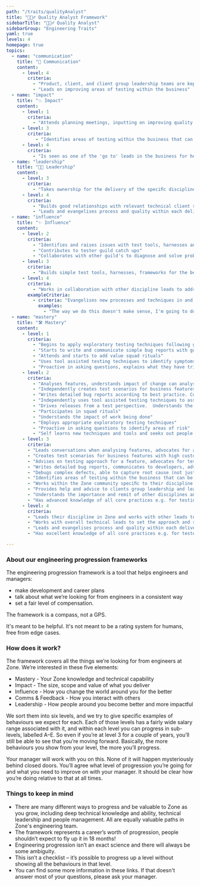 ```yaml
---
path: "/traits/qualityAnalyst"
title: "🕵🏽‍♂️ Quality Analyst Framework"
sidebarTitle: "🕵🏽‍♂️ Quality Analyst"
sidebarGroup: "Engineering Traits"
yaml: true
levels: 4
homepage: true
topics:
  - name: "communication"
    title: "💬 Communication"
    content:
      - level: 4
        criteria:
          - "Product, client, and client group leadership teams are kept up-to-date with relevant information as required"
          - "Leads on improving areas of testing within the business"
  - name: "impact"
    title: "💥 Impact"
    content:
      - level: 1
        criteria:
          - "Attends planning meetings, inputting on improving quality early and can identify simple risks"
      - level: 3
        criteria:
           - "Identifies areas of testing within the business that can be improved and suggests improvements"
      - level: 4
        criteria:
          - "Is seen as one of the 'go to' leads in the business for help and advice"
  - name: "leadership"
    title: "👩‍💼 Leadership"
    content:
      - level: 3
        criteria:
          - "Takes ownership for the delivery of the speciﬁc discipline for one of Zones engagements"
      - level: 4
        criteria:
          - "Builds good relationships with relevant technical client stakeholders to ensure trust and eﬀective communication / collaboration with the client."
          - "Leads and evangelises process and quality within each delivery. Supports other disciplines drive their own quality and process"
  - name: "influence"
    title: "✨ Influence"
    content:
      - level: 2
        criteria:
          - "Identifies and raises issues with test tools, harnesses and frameworks used"
          - "Contributes to tester guild catch ups"
          - "Collaborates with other guild's to diagnose and solve problems"
      - level: 3
        criteria:
          - "Builds simple test tools, harnesses, frameworks for the benefit of all testers"
      - level: 4
        criteria:
          - "Works in collaboration with other discipline leads to address any challenge by understanding root cause and generate solutions"
        exampleCriteria:
          - criteria: "Evangelises new processes and techniques in and outside of the client group"
            examples:
              - "The way we do this doesn't make sense, I'm going to do something about it and explain it to the wider team in a lunch session"
  - name: "mastery"
    title: "🛠️ Mastery"
    content:
      - level: 1
        criteria:
          - "Begins to apply exploratory testing techniques following guidance and training materials"
          - "Starts to write and communicate simple bug reports with guidance"
          - "Attends and starts to add value squad rituals"
          - "Uses tool assisted testing techniques to identify symptoms of bugs"
          - "Proactive in asking questions, explains what they have tried so far and why that hasn’t worked"
      - level: 2
        criteria:
          - "Analyses features, understands impact of change can analyse what areas will be affected by a change"
          - "Independently creates test scenarios for business features with high customer visibility and medium business risk"
          - "Writes detailed bug reports according to best practice. Communicates clearly to the engineers with little need for clarification"
          - "Independently uses tool assisted testing techniques to assist in determining a bug’s root cause"
          - "Drives releases from a test perspective.  Understands the need for quality and weighs up bug impact vs feature impact to assist release decisions"
          - "Participates in squad rituals"
          - "Understands the impact of work being done"
          - "Employs appropriate exploratory testing techniques"
          - "Proactive in asking questions to identify areas of risk"
          - "Self learns new techniques and tools and seeks out people who can assist them"
      - level: 3
        criteria:
        - "Leads conversations when analysing features, advocates for acceptance criteria to be included (Example: advocates for accessibility acceptance criteria to be included in a front-end story)"
        - "Creates test scenarios for business features with high customer visibility and high business risk. Advises others on how to create test scenarios"
        - "Advises on testing approach for a feature, advocates for testing lower down the test pyramid (Example: pushes testing of some acceptance criteria down into the unit tests, works with developers to help that happen)"
        - "Writes detailed bug reports, communicates to developers, advocates for fixes, contributes to defining best practice"
        - "Debugs complex defects, able to capture root cause (not just symptoms)"
        - "Identifies areas of testing within the business that can be improved and suggests improvements"
        - "Works within the Zone community speciﬁc to their discipline to advance new processes and techniques in and outside the client group"
        - "Provides help and advice to clients group leadership and lead developers"
        - "Understands the importance and remit of other disciplines and supports them to ensure quality throughout the feature lifecycle"
        - "Has advanced knowledge of all core practices e.g. for testing automation + manual + accessibility, also holds a basic understanding of noncore Zone testing practices e.g. security / Vulnerability, performance testing"
      - level: 4
        criteria:
        - "Leads their discipline in Zone and works with other leads to provide direction and advancement"
        - "Works with overall technical leads to set the approach and strategy for projects within the client group"
        - "Leads and evangelises process and quality within each delivery. Supports other disciplines drive their own quality and process"
        - "Has excellent knowledge of all core practices e.g. for testers automation + manual + accessibility. Also holds a rudimentary working knowledge of non-core Zone discipline practices e.g. for testers security / Vulnerability, performance testing"

---
```

### About our engineering progression frameworks
The engineering progression framework is a tool that helps engineers and managers:
- make development and career plans
- talk about what we’re looking for from engineers in a consistent way
- set a fair level of compensation.

The framework is a compass, not a GPS.

It's meant to be helpful. It's not meant to be a rating system for humans, free from edge cases.

### How does it work?
The framework covers all the things we’re looking for from engineers at Zone. We’re interested in these five elements:
- Mastery - Your Zone knowledge and technical capability
- Impact - The size, scope and value of what you deliver
- Influence - How you change the world around you for the better
- Comms & Feedback - How you interact with others
- Leadership - How people around you become better and more impactful

We sort them into six levels, and we try to give specific examples of behaviours we expect for each. Each of those levels has a fairly wide salary range associated with it, and within each level you can progress in sub-levels, labelled A–E. So even if you’re at level 3 for a couple of years, you’ll still be able to see that you’re moving forward. Basically, the more behaviours you show from your level, the more you’ll progress.

Your manager will work with you on this. None of it will happen mysteriously behind closed doors. You’ll agree what level of progression you’re going for and what you need to improve on with your manager. It should be clear how you’re doing relative to that at all times.

### Things to keep in mind
- There are many different ways to progress and be valuable to Zone as you grow, including deep technical knowledge and ability, technical leadership and people management. All are equally valuable paths in Zone's engineering team.
- The framework represents a career’s worth of progression, people shouldn’t expect to fly up it in 18 months!
- Engineering progression isn’t an exact science and there will always be some ambiguity.
- This isn’t a checklist – it’s possible to progress up a level without showing all the behaviours in that level.
- You can find some more information in these links. If that doesn't answer most of your questions, please ask your manager.
